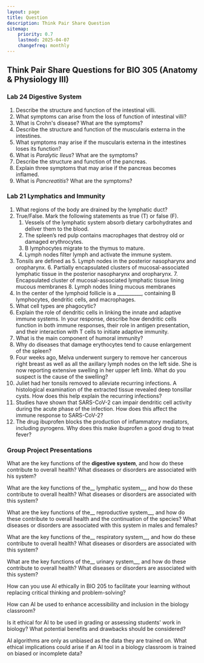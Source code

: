 ```yaml
---
layout: page
title: Question
description: Think Pair Share Question
sitemap:
    priority: 0.7
    lastmod: 2025-04-07
    changefreq: monthly
---
```



## Think Pair Share Questions for BIO 305 (Anatomy & Physiology III) 


### Lab 24 Digestive System 


1. Describe the structure and function of the intestinal villi.
2. What symptoms can arise from the loss of function of intestinal villi?
3. What is Crohn's disease? What are the symptoms?
4. Describe the structure and function of the muscularis externa in the intestines. 
5. What symptoms may arise if the muscularis externa in the intestines loses its function?
6. What is _Paralytic Ileus_? What are the symptoms?
7. Describe the structure and function of the pancreas. 
8. Explain three symptoms that may arise if the pancreas becomes inflamed.
9. What is _Pancreatitis_? What are the symptoms?

### Lab 21 Lymphatics and Immunity 




1. What regions of the body are drained by the lymphatic duct?
2. True/False. Mark the following statements as true (T) or false (F). 
    1. Vessels of the lymphatic system absorb dietary carbohydrates and deliver them to the blood. 
    2. The spleen’s red pulp contains macrophages that destroy old or damaged erythrocytes. 
    3. B lymphocytes migrate to the thymus to mature. 
    4. Lymph nodes filter lymph and activate the immune system.
3. Tonsils are defined as
    5. Lymph nodes in the posterior nasopharynx and oropharynx.
    6. Partially encapsulated clusters of mucosal-associated lymphatic tissue in the posterior nasopharynx and oropharynx.
    7. Encapsulated cluster of mucosal-associated lymphatic tissue lining mucous membranes
    8. Lymph nodes lining mucous membranes
4. In the center of the lymphoid follicle is a __________, containing B lymphocytes, dendritic cells, and macrophages. 
5. What cell types are phagocytic? 
6. Explain the role of dendritic cells in linking the innate and adaptive immune systems. In your response, describe how dendritic cells function in both immune responses, their role in antigen presentation, and their interaction with T cells to initiate adaptive immunity.
7. What is the main component of humoral immunity? 
8. Why do diseases that damage erythocytes tend to cause enlargement of the spleen? 
9. Four weeks ago, Melva underwent surgery to remove her cancerous right breast as well as all the axillary lymph nodes on the left side. She is now reporting extensive swelling in her upper left limb. What do you suspect is the cause of the swelling?
10. Juliet had her tonsils removed to alleviate recurring infections. A histological examination of the extracted tissue revealed deep tonsillar cysts. How does this help explain the recurring infections?
11. Studies have shown that SARS-CoV-2 can impair dendritic cell activity during the acute phase of the infection. How does this affect the immune response to SARS-CoV-2?
12. The drug ibuprofen blocks the production of inflammatory mediators, including pyrogens. Why does this make ibuprofen a good drug to treat fever?

### Group Project Presentations 


What are the key functions of the __digestive system__, and how do these contribute to overall health? What diseases or disorders are associated with his system?

What are the key functions of the__ lymphatic system__, and how do these contribute to overall health? What diseases or disorders are associated with this system?

What are the key functions of the__ reproductive system__, and how do these contribute to overall health and the continuation of the species? What diseases or disorders are associated with this system in males and females?

What are the key functions of the__ respiratory system__, and how do these contribute to overall health? What diseases or disorders are associated with this system?

What are the key functions of the__ urinary system__, and how do these contribute to overall health? What diseases or disorders are associated with this system?

How can you use AI ethically in BIO 205 to facilitate your learning without replacing critical thinking and problem-solving?

How can AI be used to enhance accessibility and inclusion in the biology classroom?

Is it ethical for AI to be used in grading or assessing students' work in biology? What potential benefits and drawbacks should be considered?

AI algorithms are only as unbiased as the data they are trained on. What ethical implications could arise if an AI tool in a biology classroom is trained on biased or incomplete data?
